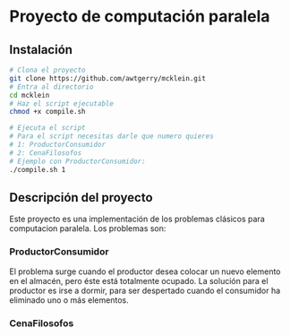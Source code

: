 # Proyecto de computación paralela

## Instalación
```sh
# Clona el proyecto
git clone https://github.com/awtgerry/mcklein.git
# Entra al directorio
cd mcklein
# Haz el script ejecutable
chmod +x compile.sh

# Ejecuta el script
# Para el script necesitas darle que numero quieres
# 1: ProductorConsumidor
# 2: CenaFilosofos
# Ejemplo con ProductorConsumidor:
./compile.sh 1
```

## Descripción del proyecto
Este proyecto es una implementación de los problemas clásicos para
computacion paralela. Los problemas son:
### ProductorConsumidor
El problema surge cuando el productor desea colocar un nuevo
elemento en el almacén, pero éste está totalmente ocupado. La
solución para el productor es irse a dormir, para ser despertado
cuando el consumidor ha eliminado uno o más elementos.
### CenaFilosofos
